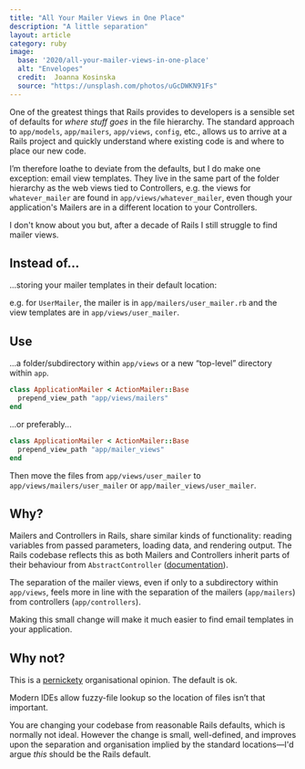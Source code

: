 ```yaml
---
title: "All Your Mailer Views in One Place"
description: "A little separation"
layout: article
category: ruby
image:
  base: '2020/all-your-mailer-views-in-one-place'
  alt: "Envelopes"
  credit:  Joanna Kosinska
  source: "https://unsplash.com/photos/uGcDWKN91Fs"
---
```


One of the greatest things that Rails provides to developers is a sensible set of defaults for _where stuff goes_ in the file hierarchy. The standard approach to `app/models`, `app/mailers`, `app/views`, `config`, etc.,  allows us to arrive at a Rails project and quickly understand where existing code is and where to place our new code.

I’m therefore loathe to deviate from the defaults, but I do make one exception: email view templates. They live in the same part of the folder hierarchy as the web views tied to Controllers, e.g. the views for `whatever_mailer` are found in `app/views/whatever_mailer`, even though your application's Mailers are in a different location to your Controllers. 

I don't know about you but, after a decade of Rails I still struggle to find mailer views.


## Instead of...

...storing your mailer templates in their default location:

e.g. for `UserMailer`, the mailer is in `app/mailers/user_mailer.rb` and the view templates are in `app/views/user_mailer`.


## Use

...a folder/subdirectory within `app/views` or a new “top-level” directory within `app`.

```ruby
class ApplicationMailer < ActionMailer::Base
  prepend_view_path "app/views/mailers"
end
```

...or preferably...

```ruby
class ApplicationMailer < ActionMailer::Base
  prepend_view_path "app/mailer_views"
end
```

Then move the files from `app/views/user_mailer` to `app/views/mailers/user_mailer` or `app/mailer_views/user_mailer`.


## Why?

Mailers and Controllers in Rails, share similar kinds of functionality: reading variables from passed parameters, loading data, and rendering output. The Rails codebase reflects this as both Mailers and Controllers inherit parts of their behaviour from `AbstractController` ([documentation](https://api.rubyonrails.org/classes/AbstractController/Base.html)).

The separation of the mailer views, even if only to a subdirectory within `app/views`, feels more in line with the separation of the mailers (`app/mailers`) from controllers (`app/controllers`).

Making this small change will make it much easier to find email templates in your application.


## Why not?

This is a [pernickety](https://www.collinsdictionary.com/dictionary/english/pernickety) organisational opinion. The default is ok.

Modern IDEs allow fuzzy-file lookup so the location of files isn’t that important.

You are changing your codebase from reasonable Rails defaults, which is normally not ideal. However the change is small, well-defined, and improves upon the separation and organisation implied by the standard locations—I'd argue _this_ should be the Rails default.
